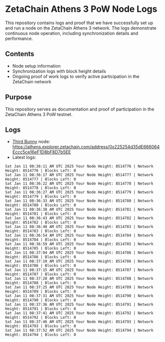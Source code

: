 # ZetaChain Athens 3 PoW Node Logs
This repository contains logs and proof that we have successfully set up and run a node on the ZetaChain Athens 3 network. The logs demonstrate continuous node operation, including synchronization details and performance.

## Contents
- Node setup information
- Synchronization logs with block height details
- Ongoing proof of work logs to verify active participation in the ZetaChain network

## Purpose
This repository serves as documentation and proof of participation in the ZetaChain Athens 3 PoW testnet.

## Logs

- [Third Bunny](https://thirdbunny.xyz/) node: https://athens.explorer.zetachain.com/address/0x225254d35dE666064Eccc5ce16eF1D8bF8D7b5EE
- Latest logs:
```
Sat Jan 11 08:36:11 AM UTC 2025 Your Node Height: 8514776 | Network Height: 8514776 | Blocks Left: 0
Sat Jan 11 08:36:17 AM UTC 2025 Your Node Height: 8514777 | Network Height: 8514777 | Blocks Left: 0
Sat Jan 11 08:36:22 AM UTC 2025 Your Node Height: 8514778 | Network Height: 8514778 | Blocks Left: 0
Sat Jan 11 08:36:27 AM UTC 2025 Your Node Height: 8514779 | Network Height: 8514779 | Blocks Left: 0
Sat Jan 11 08:36:33 AM UTC 2025 Your Node Height: 8514780 | Network Height: 8514780 | Blocks Left: 0
Sat Jan 11 08:36:38 AM UTC 2025 Your Node Height: 8514781 | Network Height: 8514781 | Blocks Left: 0
Sat Jan 11 08:36:43 AM UTC 2025 Your Node Height: 8514782 | Network Height: 8514782 | Blocks Left: 0
Sat Jan 11 08:36:48 AM UTC 2025 Your Node Height: 8514783 | Network Height: 8514783 | Blocks Left: 0
Sat Jan 11 08:36:54 AM UTC 2025 Your Node Height: 8514784 | Network Height: 8514784 | Blocks Left: 0
Sat Jan 11 08:36:59 AM UTC 2025 Your Node Height: 8514785 | Network Height: 8514785 | Blocks Left: 0
Sat Jan 11 08:37:04 AM UTC 2025 Your Node Height: 8514786 | Network Height: 8514786 | Blocks Left: 0
Sat Jan 11 08:37:10 AM UTC 2025 Your Node Height: 8514786 | Network Height: 8514786 | Blocks Left: 0
Sat Jan 11 08:37:15 AM UTC 2025 Your Node Height: 8514787 | Network Height: 8514787 | Blocks Left: 0
Sat Jan 11 08:37:20 AM UTC 2025 Your Node Height: 8514788 | Network Height: 8514788 | Blocks Left: 0
Sat Jan 11 08:37:25 AM UTC 2025 Your Node Height: 8514789 | Network Height: 8514789 | Blocks Left: 0
Sat Jan 11 08:37:31 AM UTC 2025 Your Node Height: 8514790 | Network Height: 8514790 | Blocks Left: 0
Sat Jan 11 08:37:36 AM UTC 2025 Your Node Height: 8514791 | Network Height: 8514791 | Blocks Left: 0
Sat Jan 11 08:37:41 AM UTC 2025 Your Node Height: 8514792 | Network Height: 8514792 | Blocks Left: 0
Sat Jan 11 08:37:46 AM UTC 2025 Your Node Height: 8514793 | Network Height: 8514793 | Blocks Left: 0
Sat Jan 11 08:37:52 AM UTC 2025 Your Node Height: 8514794 | Network Height: 8514794 | Blocks Left: 0
```
